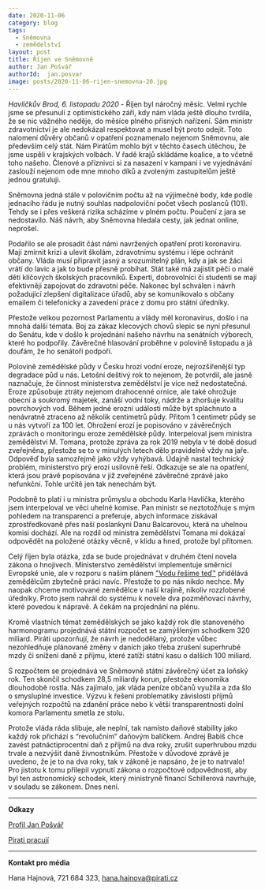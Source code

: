 ```yaml
---
date: 2020-11-06
category: blog
tags:
  - Sněmovna
  - zemědelství 
layout: post
title: Říjen ve Sněmovně 
author: Jan Pošvář
authorId:  jan.posvar
image: posts/2020-11-06-rijen-snemovna-20.jpg
---
```


*Havlíčkův Brod, 6. listopadu 2020* - Říjen byl náročný měsíc. Velmi rychle jsme se přesunuli z optimistického září, kdy nám vláda ještě dlouho tvrdila, že se nic vážného neděje, do měsíce plného přísných nařízení. Sám ministr zdravotnictví je ale nedokázal respektovat a musel být proto odejit. Toto nalomení důvěry občanů v opatření poznamenalo nejenom Sněmovnu, ale především celý stát. Nám Pirátům mohlo být v těchto časech útěchou, že jsme uspěli v krajských volbách. V řadě krajů skládáme koalice, a to včetně toho našeho. Členové a příznivci si za nasazení v kampani i ve vyjednávání zaslouží nejenom ode mne mnoho díků a zvoleným zastupitelům ještě jednou gratuluji.
 
Sněmovna jedná stále v polovičním počtu až na výjimečné body, kde podle jednacího řádu je nutný souhlas nadpoloviční počet všech poslanců (101). Tehdy se i přes veškerá rizika scházíme v plném počtu. Poučení z jara se nedostavilo. Náš návrh, aby Sněmovna hledala cesty, jak jednat online, neprošel. 
 
Podařilo se ale prosadit část námi navržených opatření proti koronaviru. Mají zmírnit krizi a ulevit školám, zdravotnímu systému i lépe ochránit občany. Vláda musí připravit jasný a srozumitelný plán, kdy a jak se žáci vrátí do lavic a jak to bude přesně probíhat. Stát také má zajistit péči o malé děti klíčových školských pracovníků. Experti, dobrovolníci či studenti se mají efektivněji zapojovat do zdravotní péče. Nakonec byl schválen i návrh požadující zlepšení digitalizace úřadů, aby se komunikovalo s občany emailem či telefonicky a zavedení práce z domu pro státní úředníky. 
 
Přestože velkou pozornost Parlamentu a vlády měl koronavirus, došlo i na mnohá další témata. Boj za zákaz klecových chovů slepic se nyní přesunul do Senátu, kde v došlo k projednání našeho návrhu na senátních výborech, které ho podpořily. Závěrečné hlasování proběhne v polovině listopadu a já doufám, že ho senátoři podpoří.
 
Polovině zemědělské půdy v Česku hrozí vodní eroze, nejrozšířenější typ degradace půd u nás. Letošní deštivý rok to nejenom, že potvrdil, ale jasně naznačuje, že činnost ministerstva zemědělství je více než nedostatečná. Eroze způsobuje ztráty nejenom drahocenné ornice, ale také ohrožuje obecní a soukromý majetek, zanáší vodní toky, nádrže a zhoršuje kvalitu povrchových vod. Během jedné erozní události může být spláchnuto a nenávratně ztraceno až několik centimetrů půdy. Přitom 1 centimetr půdy se u nás vytvoří za 100 let. Ohrožení erozí je popisováno v závěrečných zprávách o monitoringu eroze zemědělské půdy. Interpeloval jsem ministra zemědělství M. Tomana, protože zpráva za rok 2019 nebyla v té době dosud zveřejněna, přestože se to v minulých letech dělo pravidelně vždy na jaře. Odpověď byla samozřejmě jako vždy vyhýbavá. Údajně nastal technický problém, ministerstvo prý erozi usilovně řeší. Odkazuje se ale na opatření, která jsou právě popisována v již zveřejněné závěrečné zprávě jako nefunkční. Tohle určitě jen tak nenechám být. 
 
Podobně to platí i u ministra průmyslu a obchodu Karla Havlíčka, kterého jsem interpeloval ve věci uhelné komise. Pan ministr se neztotožňuje s mým pohledem na transparenci a preferuje, abych informace získával zprostředkovaně přes naší poslankyni Danu Balcarovou, která na uhelnou komisi dochází. Ale na rozdíl od ministra zemědělství Tomana mi dokázal odpovědět na položené otázky věcně, v klidu a hned, protože byl přítomen. 
 
Celý říjen byla otázka, zda se bude projednávat v druhém čtení novela zákona o hnojivech. Ministerstvo zemědělství implementuje směrnici Evropské unie, ale v rozporu s naším plánem ["Vodu řešíme teď"](http://voda.pirati.cz) přidělává zemědělcům zbytečně práci navíc. Přestože to po nás nikdo nechce. My naopak chceme motivované zemědělce v naší krajině, nikoliv rozzlobené úředníky. Proto jsem nahrál do systému k novele dva pozměňovací návrhy, které povedou k nápravě. A čekám na projednání na plénu.
 
Kromě vlastních témat zemědělských se jako každý rok dle stanoveného harmonogramu projednává státní rozpočet se zamýšleným schodkem 320 miliard. Piráti upozorňují, že návrh je nedodělaný, protože vůbec nezohledňuje plánované změny v daních jako třeba zrušení superhrubé mzdy či snížení daně z příjmu, které zatíží státní kasu o dalších 100 miliard.
 
S rozpočtem se projednává ve Sněmovně státní závěrečný účet za loňský rok. Ten skončil schodkem 28,5 miliardy korun, přestože ekonomika dlouhodobě rostla. Nás zajímalo, jak vláda peníze občanů využila a zda šlo o smysluplné investice. Výzvu k řešení problematiky závislosti příjmů veřejných rozpočtů na zdanění práce nebo k větší transparentnosti dolní komora Parlamentu smetla ze stolu.
 
Protože vláda ráda slibuje, ale neplní, tak namísto daňové stability jako každý rok přichází s “revolučním” daňovým balíčkem. Andrej Babiš chce zavést patnáctiprocentní daň z příjmů na dva roky, zrušit superhrubou mzdu trvale a nezvýšit daně živnostníkům. Přestože v důvodové zprávě je uvedeno, že je to na dva roky, tak v zákoně je napsáno, že je to natrvalo! Pro jistotu k tomu přilepil vypnutí zákona o rozpočtové odpovědnosti, aby byl ten astronomický schodek, který ministryně financí Schillerová navrhuje, v souladu se zákonem. Dnes není.

---

**Odkazy**

[Profil Jan Pošvář](https://www.pirati.cz/lide/jan-posvar)

[Pirati pracují](https://piratipracuji.cz)
 
---

**Kontakt pro média**

Hana Hajnová, 721 684 323, <hana.hajnova@pirati.cz>
